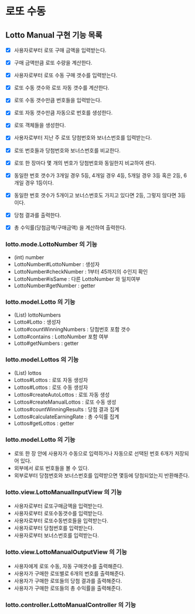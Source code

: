 # 로또 수동

## Lotto Manual 구현 기능 목록
- [x] 사용자로부터 로또 구매 금액을 입력받는다.
- [x] 구매 금액만큼 로또 수량을 계산한다.
- [x] 사용자로부터 로또 수동 구매 갯수를 입력받는다.
- [x] 로또 수동 갯수와 로또 자동 갯수를 계산한다.
- [x] 로또 수동 갯수만큼 번호들을 입력받는다.
- [x] 로또 자동 갯수만큼 자동으로 번호를 생성한다.
- [x] 로또 객체들을 생성한다.

- [x] 사용자로부터 지난 주 로또 당첨번호와 보너스번호를 입력받는다.
- [x] 로또 번호들과 당첨번호와 보너스번호를 비교한다.
- [x] 로또 한 장마다 몇 개의 번호가 당첨번호와 동일한지 비교하여 센다.
- [x] 동일한 번호 갯수가 3개일 경우 5등, 4개일 경우 4등, 5개일 경우 3등 혹은 2등, 6개일 경우 1등이다.
- [x] 동일한 번호 갯수가 5개이고 보너스번호도 가지고 있다면 2등, 그렇지 않다면 3등이다.
- [x] 당첨 결과를 출력한다.
- [x] 총 수익률(당첨금액/구매금액) 을 계산하여 출력한다.

### lotto.mode.LottoNumber 의 기능
- (int) number
- LottoNumber#LottoNumber : 생성자
- LottoNumber#checkNumber : 1부터 45까지의 수인지 확인
- LottoNumber#isSame : 다른 LottoNumber 와 일치여부
- LottoNumber#getNumber : getter

### lotto.model.Lotto 의 기능
- (List<LottoNumber>) lottoNumbers
- Lotto#Lotto : 생성자
- Lotto#countWinningNumbers : 당첨번호 포함 갯수
- Lotto#contains : LottoNumber 포함 여부
- Lotto#getNumbers : getter

### lotto.model.Lottos 의 기능
- (List<Lotto>) lottos
- Lottos#Lottos : 로또 자동 생성자
- Lottos#Lottos : 로또 수동 생성자
- Lottos#createAutoLottos : 로또 자동 생성
- Lottos#createManualLottos : 로또 수동 생성
- Lottos#countWinningResults : 당첨 결과 집계
- Lottos#calculateEarningRate : 총 수익률 집계
- Lottos#getLottos : getter

### lotto.model.Lotto 의 기능
- 로또 한 장 안에 사용자가 수동으로 입력하거나 자동으로 선택된 번호 6개가 저장되어 있다.
- 외부에서 로또 번호들을 볼 수 있다.
- 외부로부터 당첨번호와 보너스번호를 입력받으면 몇등에 당첨되었는지 반환해준다.

### lotto.view.LottoManualInputView 의 기능
- 사용자로부터 로또구매금액을 입력받는다.
- 사용자로부터 로또수동갯수를 입력받는다.
- 사용자로부터 로또수동번호들을 입력받는다.
- 사용자로부터 당첨번호를 입력받는다.
- 사용자로부터 보너스번호를 입력받는다.

### lotto.view.LottoManualOutputView 의 기능
- 사용자에게 로또 수동, 자동 구매갯수를 출력해준다.
- 사용자가 구매한 로또별로 6개의 번호를 출력해준다.
- 사용자가 구매한 로또들의 당첨 결과를 출력해준다.
- 사용자가 구매한 로또들의 총 수익률을 출력해준다.

### lotto.controller.LottoManualController 의 기능
